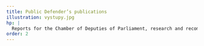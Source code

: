 ```yaml
---
title: Public Defender’s publications
illustration: vystupy.jpg
hp: |
  Reports for the Chamber of Deputies of Parliament, research and recommendations, reports from visits to facilities etc. The most important publications in one place.
order: 2
---
```

